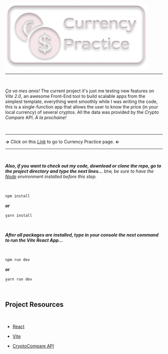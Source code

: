 #

![ETTBanner](ReadMeLogo.png)

---

</br>

_Ça va mes amis!_ The current project it's just me testing new features on _Vite 2.0_, an awesome Front-End tool to build scalable apps from the simplest template, everything went smoothly while I was writing the code, this is a single-function app that allows the user to know the price (in your local currency) of several cryptos. All the data was provided by the _Crypto Compare_ API. _À la prochaine!_

</br>

---

**->** Click on this _[Link](https://alileonainagas.github.io/currency-practice/)_ to go to Currency Practice page. **<-**

---

</br>

**_Also, if you want to check out my code, download or clone the repo, go to the project directory and type the next lines..._** _btw, be sure to have the [Node](https://nodejs.org/en/) environment installed before this step._

</br>

```bash
npm install
```

**_or_**

```bash
yarn install
```

</br>

**_After all packages are installed, type in your console the next command to run the Vite React App..._**

</br>

```bash
npm run dev
```

**_or_**

```bash
yarn run dev
```

</br>

## Project Resources

</br>

-   [React](https://es.reactjs.org)

-   [Vite](https://vitejs.dev)

-   [CryptoCompare API](https://min-api.cryptocompare.com/data/pricemultifull?fsyms=BTC&tsyms=USD,EUR)
